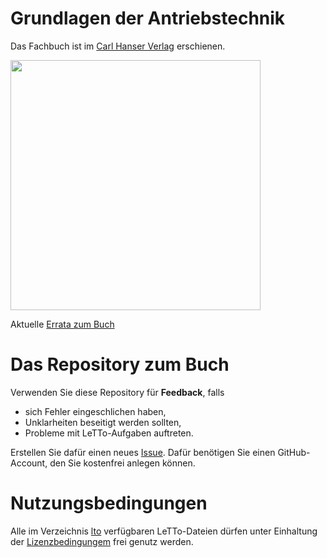 # Grundlagen der Antriebstechnik

Das Fachbuch ist im [Carl Hanser Verlag](https://www.hanser-kundencenter.de/fachbuch/artikel/9783446473751) erschienen.

<img src="https://res.cloudinary.com/literaturverlage/image/upload/MAM/Image/ARTK_CT0_9783446478206_0001.jpg" width="400"/>

Aktuelle [Errata zum Buch](https://github.com/christiankral/Grundlagen-der-Antriebstechnik/blob/main/Errata/Errata-Grundlagen-der-Antriebstechnik-Auflage-1.pdf)

# Das Repository zum Buch

Verwenden Sie diese Repository für **Feedback**, falls
- sich Fehler eingeschlichen haben,
- Unklarheiten beseitigt werden sollten,
- Probleme mit LeTTo-Aufgaben auftreten.

Erstellen Sie dafür einen neues [Issue](https://github.com/christiankral/Grundlagen-der-Antriebstechnik/issues/new).
Dafür benötigen Sie einen GitHub-Account, den Sie kostenfrei anlegen können.

# Nutzungsbedingungen

Alle im Verzeichnis [lto](https://github.com/christiankral/Grundlagen-der-Antriebstechnik/tree/main/lto) verfügbaren LeTTo-Dateien dürfen unter Einhaltung der [Lizenzbedingungem](https://github.com/christiankral/Grundlagen-der-Antriebstechnik/blob/main/lto/LIZENZ.md) frei genutz werden.
